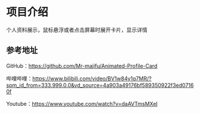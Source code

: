# 项目介绍

个人资料展示，鼠标悬浮或者点击屏幕时展开卡片，显示详情

## 参考地址

GitHub：https://github.com/Mr-majifu/Animated-Profile-Card

哔哩哔哩：https://www.bilibili.com/video/BV1w84y1q7MR/?spm_id_from=333.999.0.0&vd_source=4a903a49176bf589350922f3ed07160f

Youtube：https://www.youtube.com/watch?v=daAVTmsMXeI
